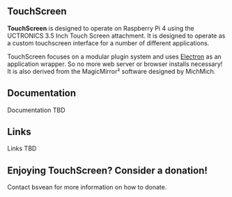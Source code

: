 ## TouchScreen

**TouchScreen** is designed to operate on Raspberry Pi 4 using the UCTRONICS 3.5 Inch Touch Screen attachment. It is designed to operate as a custom touchscreen interface for a number of different applications. 

TouchScreen focuses on a modular plugin system and uses [Electron](http://electron.atom.io/) as an application wrapper. So no more web server or browser installs necessary! It is also derived from the MagicMirror² software designed by MichMich.

## Documentation
Documentation TBD

## Links
Links TBD

## Enjoying TouchScreen? Consider a donation!

Contact bsvean for more information on how to donate.
